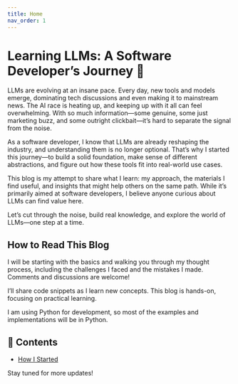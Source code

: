 ```yaml
---
title: Home
nav_order: 1
---
```


# Learning LLMs: A Software Developer’s Journey 🚀

LLMs are evolving at an insane pace. Every day, new tools and models emerge, dominating tech discussions and even making it to mainstream news. The AI race is heating up, and keeping up with it all can feel overwhelming. With so much information—some genuine, some just marketing buzz, and some outright clickbait—it’s hard to separate the signal from the noise.

As a software developer, I know that LLMs are already reshaping the industry, and understanding them is no longer optional. That’s why I started this journey—to build a solid foundation, make sense of different abstractions, and figure out how these tools fit into real-world use cases.

This blog is my attempt to share what I learn: my approach, the materials I find useful, and insights that might help others on the same path. While it’s primarily aimed at software developers, I believe anyone curious about LLMs can find value here.

Let’s cut through the noise, build real knowledge, and explore the world of LLMs—one step at a time.

## How to Read This Blog
I will be starting with the basics and walking you through my thought process, including the challenges I faced and the mistakes I made. Comments and discussions are welcome!

I’ll share code snippets as I learn new concepts. This blog is hands-on, focusing on practical learning.

I am using Python for development, so most of the examples and implementations will be in Python.

## 📖 Contents

- [How I Started](docs/about.markdown)

Stay tuned for more updates!
